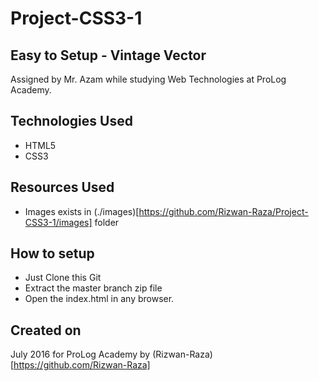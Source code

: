 # Project-CSS3-1
## Easy to Setup - Vintage Vector

Assigned by Mr. Azam while studying Web Technologies at ProLog Academy.

## Technologies Used

* HTML5
* CSS3

## Resources Used

* Images exists in (./images)[https://github.com/Rizwan-Raza/Project-CSS3-1/images] folder

## How to setup

* Just Clone this Git
* Extract the master branch zip file
* Open the index.html in any browser.

## Created on 

July 2016 for ProLog Academy by (Rizwan-Raza)[https://github.com/Rizwan-Raza]
